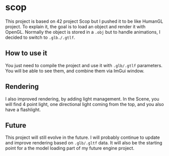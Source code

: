 # scop

This project is based on 42 project Scop but I pushed it to be like HumanGL project. To explain it, the goal is to load an object and render it with OpenGL. Normally the object is stored in a `.obj` but to handle animations, I decided to switch to `.glb./.gtlf`. 

## How to use it
You just need to compile the project and use it with `.glb/.gtlf` parameters. You will be able to see them, and combine them via ImGui window.

## Rendering
I also improved rendering, by adding light management. In the Scene, you will find 4 point light, one directional light coming from the top, and you also have a flashlight.

## Future
This project will still evolve in the future. I will probably continue to update and improve rendering based on `.glb/.gltf` data. It will also be the starting point for a the model loading part of my future engine project.
